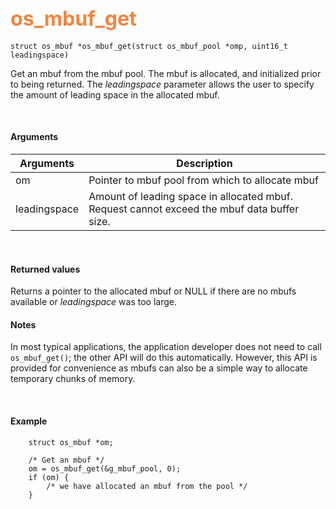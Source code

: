 ## <font color="#F2853F" style="font-size:24pt">os_mbuf_get</font>

```no-highlight
struct os_mbuf *os_mbuf_get(struct os_mbuf_pool *omp, uint16_t leadingspace)
```

Get an mbuf from the mbuf pool. The mbuf is allocated, and initialized prior to being returned. The *leadingspace* parameter allows the user to specify the amount of leading space in the allocated mbuf.


<br>

#### Arguments

| Arguments | Description |
|-----------|-------------|
| om | Pointer to mbuf pool from which to allocate mbuf |
| leadingspace | Amount of leading space in allocated mbuf. Request cannot exceed the mbuf data buffer size. |

<br>

#### Returned values

Returns a pointer to the allocated mbuf or NULL if there are no mbufs available or *leadingspace* was too large.
<br>

#### Notes
In most typical applications, the application developer does not need to call `os_mbuf_get()`; the other API will do this automatically. However, this API is provided for convenience as mbufs can also be a simple way to allocate temporary chunks of memory.

<br>

#### Example

```no-highlight
	struct os_mbuf *om;

    /* Get an mbuf */
    om = os_mbuf_get(&g_mbuf_pool, 0);
    if (om) {
        /* we have allocated an mbuf from the pool */
    }
```


